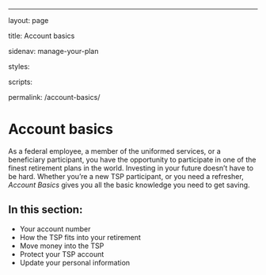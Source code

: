---
layout: page

title: Account basics

sidenav: manage-your-plan

styles:

scripts:

permalink: /account-basics/


# Account basics

As a federal employee, a member of the uniformed services, or a beneficiary participant, you have the opportunity to participate in one of the finest retirement plans in the world. Investing in your future doesn’t have to be hard. Whether you’re a new TSP participant, or you need a refresher, *Account Basics* gives you all the basic knowledge you need to get saving.

## In this section:

+ Your account number
+ How the TSP fits into your retirement
+ Move money into the TSP
+ Protect your TSP account
+ Update your personal information

<!-- CONTENT END -->
